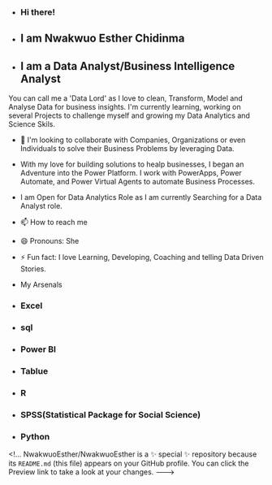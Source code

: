 - ### Hi there!
  
- ## I am Nwakwuo Esther Chidinma

- ## I am a Data Analyst/Business Intelligence Analyst

You can call me a 'Data Lord' as I love to clean, Transform, Model and Analyse Data for business insights.
I'm currently learning, working on several Projects to challenge myself and growing my Data Analytics and Science Skils.
- 💞 I'm looking to collaborate with Companies, Organizations or even Individuals to solve their Business Problems by leveraging Data.
- With my love for building solutions to healp businesses, I began an Adventure into the Power Platform. I work with PowerApps, Power Automate, and Power Virtual Agents to automate Business Processes.
- I am Open for Data Analytics Role as I am currently Searching for a Data Analyst role.
- 📫 How to reach me 
- 😄 Pronouns: She
- ⚡ Fun fact: I love Learning, Developing, Coaching and telling Data Driven Stories.

- My Arsenals

- ### Excel
- ### sql
- ### Power BI
- ### Tablue
- ### R
- ### SPSS(Statistical Package for Social Science)
- ### Python
<!...
NwakwuoEsther/NwakwuoEsther is a ✨ special ✨ repository because its `README.md` (this file) appears on your GitHub profile.
You can click the Preview link to take a look at your changes.
--->
